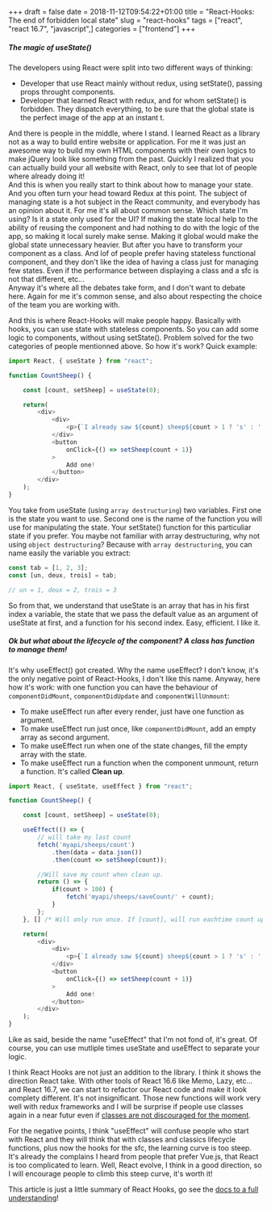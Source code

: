 +++ 
draft = false
date = 2018-11-12T09:54:22+01:00
title = "React-Hooks: The end of forbidden local state"
slug = "react-hooks" 
tags = ["react", "react 16.7", "javascript",]
categories = ["frontend"]
+++

##### The magic of useState()

The developers using React were split into two different ways of thinking:  

* Developer that use React mainly without redux, using setState(), passing props throught components.
* Developer that learned React with redux, and for whom setState() is forbidden. They dispatch everything, to be sure that the global state is the perfect image of the app at an instant t.

And there is people in the middle, where I stand. I learned React as a library not as a way to build entire website or application. For me it was just an awesome way to build my own HTML components with their own logics to make jQuery look like something from the past. Quickly I realized that you can actually build your all website with React, only to see that lot of people where already doing it!  
And this is when you really start to think about how to manage your state. And you often turn your head toward Redux at this point. The subject of managing state is a hot subject in the React community, and everybody has an opinion about it. For me it's all about common sense. Which state I'm using? Is it a state only used for the UI? If making the state local help to the ability of reusing the component and had nothing to do with the logic of the app, so making it local surely make sense. Making it global would make the global state unnecessary heavier. But after you have to transform your component as a class. And lof of people prefer having stateless functional component, and they don't like the idea of having a class just for managing few states. Even if the performance between displaying a class and a sfc is not that different, etc...  
Anyway it's where all the debates take form, and I don't want to debate here. Again for me it's common sense, and also about respecting the choice of the team you are working with.  


And this is where React-Hooks will make people happy.  Basically with hooks, you can use state with stateless components. So you can add some logic to components, without using setState(). Problem solved for the two categories of people mentionned above. So how it's work? Quick example:

```javascript
import React, { useState } from "react";

function CountSheep() {

    const [count, setSheep] = useState(0);

    return(
        <div>
            <div>
                <p>{`I already saw ${count} sheep${count > 1 ? 's' : ''}!`}</p>
            </div>
            <button
                onClick={() => setSheep(count + 1)}
            >
                Add one!
            </button>
        </div>
    );
}
```

You take from useState (using `array destructuring`) two variables. First one is the state you want to use. Second one is the name of the function you will use for manipulating the state. Your setState() function for this particuliar state if you prefer. You maybe not familiar with array destructuring, why not using `object destructuring`? Because with `array destructuring`, you can name easily the variable you extract:

```javascript
const tab = [1, 2, 3];
const [un, deux, trois] = tab;

// un = 1, deux = 2, trois = 3
```
So from that, we understand that useState is an array that has in his first index a variable, the state that we pass the default value as an argument of useState at first, and a function for his second index. Easy, efficient. I like it.

##### Ok but what about the lifecycle of the component? A class has function to manage them!

It's why useEffect() got created. Why the name useEffect? I don't know, it's the only negative point of React-Hooks, I don't like this name. Anyway, here how it's work: with one function you can have the behaviour of `componentDidMount`, `componentDidUpdate` and `componentWillUnmount`:

* To make useEffect run after every render, just have one function as argument.
* To make useEffect run just once, like `componentDidMount`, add an empty array as second argument.
* To make useEffect run when one of the state changes, fill the empty array with the state.
* To make useEffect run a function when the component unmount, return a function. It's called **Clean up**.

```javascript
import React, { useState, useEffect } from "react";

function CountSheep() {

    const [count, setSheep] = useState(0);

    useEffect(() => {
        // will take my last count
        fetch('myapi/sheeps/count')
            .then(data = data.json())
            .then(count => setSheep(count));

        //Will save my count when clean up.
        return () => {
            if(count > 100) {
                fetch('myapi/sheeps/saveCount/' + count);
            }
        };
    }, [] /* Will only run once. If [count], will run eachtime count update*/ );

    return(
        <div>
            <div>
                <p>{`I already saw ${count} sheep${count > 1 ? 's' : ''}!`}</p>
            </div>
            <button
                onClick={() => setSheep(count + 1)}
            >
                Add one!
            </button>
        </div>
    );
}
```

Like as said, beside the name "useEffect" that I'm not fond of, it's great. Of course, you can use mutliple times useState and useEffect to separate your logic.  

I think React Hooks are not just an addition to the library. I think it shows the direction React take. With other tools of React 16.6 like Memo, Lazy, etc... and React 16.7, we can start to refactor our React code and make it look complety different. It's not insignificant. Those new functions will work very well with redux frameworks and I will be surprise if people use classes again in a near futur even if [classes are not discouraged for the moment](https://reactjs.org/docs/hooks-intro.html#gradual-adoption-strategy). 


For the negative points, I think "useEffect" will confuse people who start with React and they will think that with classes and classics lifecycle functions, plus now the hooks for the sfc, the learning curve is too steep. It's already the complains I heard from people that prefer Vue.js, that React is too complicated to learn. Well, React evolve, I think in a good direction, so I will encourage people to climb this steep curve, it's worth it!

This article is just a little summary of React Hooks, go see the [docs to a full understanding](https://reactjs.org/docs/hooks-intro.html)!
